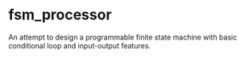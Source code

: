 # fsm_processor
An attempt to design a programmable finite state machine with basic conditional loop and input-output features.
